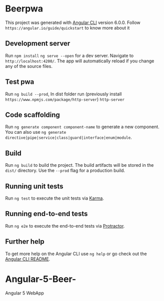 
# Beerpwa

This project was generated with [Angular CLI](https://github.com/angular/angular-cli) version 6.0.0.
Follow `https://angular.io/guide/quickstart` to know more about it

## Development server
Run `npm install` `ng serve --open` for a dev server. Navigate to `http://localhost:4200/`. The app will automatically reload if you change any of the source files.

## Test pwa

Run `ng build --prod`, In dist folder run (previously install `https://www.npmjs.com/package/http-server`) `http-server`

## Code scaffolding

Run `ng generate component component-name` to generate a new component. You can also use `ng generate directive|pipe|service|class|guard|interface|enum|module`.

## Build

Run `ng build` to build the project. The build artifacts will be stored in the `dist/` directory. Use the `--prod` flag for a production build.

## Running unit tests

Run `ng test` to execute the unit tests via [Karma](https://karma-runner.github.io).

## Running end-to-end tests

Run `ng e2e` to execute the end-to-end tests via [Protractor](http://www.protractortest.org/).

## Further help

To get more help on the Angular CLI use `ng help` or go check out the [Angular CLI README](https://github.com/angular/angular-cli/blob/master/README.md).

# Angular-5-Beer-
Angular 5 WebApp 
